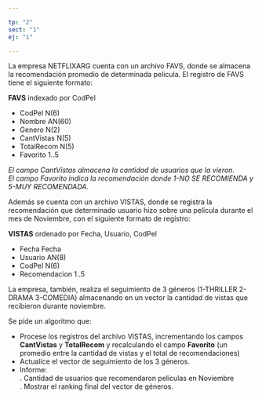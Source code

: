 ```yaml
---

tp: "2"
sect: "1"
ej: "1"

---
```



La empresa NETFLIXARG cuenta con un archivo FAVS, donde se almacena la recomendación promedio de determinada película. El registro de FAVS tiene el siguiente formato:

__FAVS__ indexado por CodPel
<ul class='fileul'>
	<li class='clave'>CodPel <a>N(6)</a>
	<li>Nombre <a>AN(60)</a>
	<li>Genero <a>N(2)</a>
	<li>CantVistas <a>N(5)</a>
	<li>TotalRecom <a>N(5)</a>
	<li>Favorito <a>1..5</a>
</ul>


_El campo CantVistas almacena la cantidad de usuarios que la vieron._  
_El campo Favorito indica la recomendación donde 1-NO SE RECOMIENDA y 5-MUY RECOMENDADA._


Además se cuenta con un archivo VISTAS, donde se registra la recomendación que determinado usuario hizo sobre una película durante el mes de Noviembre, con el siguiente formato de registro:


__VISTAS__ ordenado por Fecha, Usuario, CodPel
<ul class='fileul'>
	<li class='clave'>Fecha <a>Fecha</a>
	<li class='clave'>Usuario <a>AN(8)</a>
	<li class='clave'>CodPel <a>N(6)</a>
	<li>Recomendacion <a>1..5</a>
</ul>


La empresa, también, realiza el seguimiento de 3 géneros (1-THRILLER 2-DRAMA 3-COMEDIA) almacenando en un vector la cantidad de vistas que recibieron durante noviembre.

Se pide un algoritmo que:  
- Procese los registros del archivo VISTAS, incrementando los campos __CantVistas__ y __TotalRecom__ y recalculando el campo __Favorito__ (un promedio entre la cantidad de vistas y el total de recomendaciones)  
- Actualice el vector de seguimiento de los 3 géneros.  
- Informe:  
   . Cantidad de usuarios que recomendaron películas en Noviembre  
   . Mostrar el ranking final del vector de géneros.

